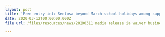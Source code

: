 ```yaml
---
layout: post
title: 'Free entry into Sentosa beyond March school holidays among support measures for island businesses'
date: 2020-03-12T00:00:00.000Z
file_url: /files/resources/news/20200311_media_release_ia_waiver_business_support.pdf

---
```


